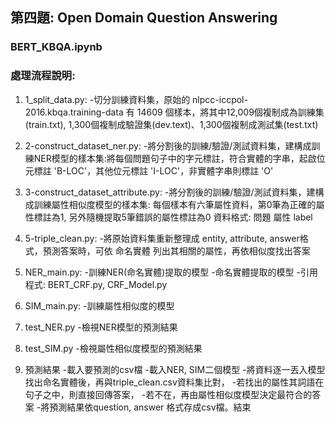 ## 第四題: Open Domain Question Answering
### BERT_KBQA.ipynb
### 處理流程說明:

1. 1_split_data.py:
-切分訓練資料集，原始的 nlpcc-iccpol-2016.kbqa.training-data 有 14609 個樣本，將其中12,009個複制成為訓練集(train.txt), 1,300個複制成驗證集(dev.text)、1,300個複制成測試集(test.txt)

2. 2-construct_dataset_ner.py:
-將分割後的訓練/驗證/測試資料集，建構成訓練NER模型的樣本集:將每個問題句子中的字元標註，符合實體的字串，起啟位元標註 'B-LOC'，其他位元標註 'I-LOC'，非實體字串則標註 'O'

3. 3-construct_dataset_attribute.py:
-將分割後的訓練/驗證/測試資料集，建構成訓練屬性相似度模型的樣本集:
每個樣本有六筆屬性資料，第0筆為正確的屬性標註為1, 另外隨機提取5筆錯誤的屬性標註為0
資料格式: 問題  屬性  label 

4. 5-triple_clean.py:
-將原始資料集重新整理成 entity, attribute, answer格式，預測答案時，可依 命名實體 列出其相關的屬性，再依相似度找出答案

5. NER_main.py:
-訓練NER(命名實體)提取的模型
-命名實體提取的模型
-引用程式: BERT_CRF.py, CRF_Model.py

6. SIM_main.py:
-訓練屬性相似度的模型

7. test_NER.py
-檢視NER模型的預測結果

8. test_SIM.py
-檢視屬性相似度模型的預測結果

9. 預測結果
-載入要預測的csv檔
-載入NER, SIM二個模型
-將資料逐一丟入模型找出命名實體後，再與triple_clean.csv資料集比對，
-若找出的屬性其詞語在句子之中，則直接回傳答案，
-若不在，再由屬性相似度模型決定最符合的答案
-將預測結果依question, answer 格式存成csv檔。結束
